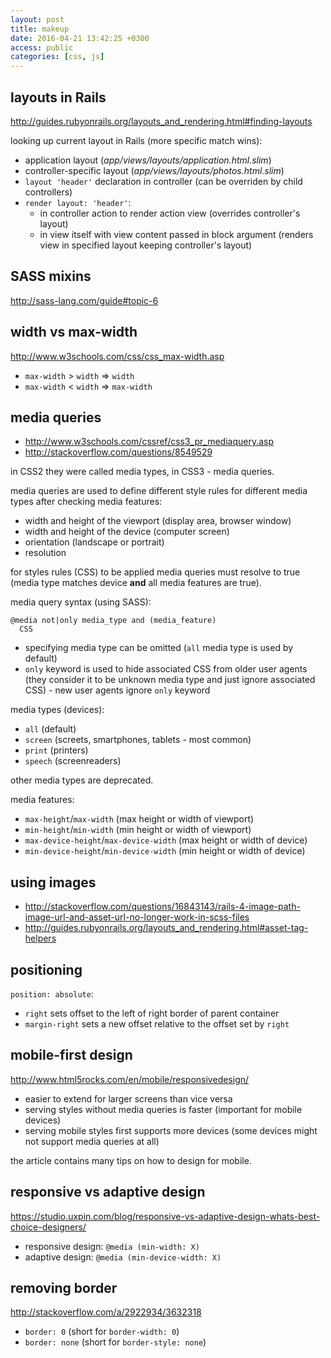 ```yaml
---
layout: post
title: makeup
date: 2016-04-21 13:42:25 +0300
access: public
categories: [css, js]
---
```


## layouts in Rails

<http://guides.rubyonrails.org/layouts_and_rendering.html#finding-layouts>

looking up current layout in Rails (more specific match wins):

- application layout (_app/views/layouts/application.html.slim_)
- controller-specific layout (_app/views/layouts/photos.html.slim_)
- `layout 'header'` declaration in controller
  (can be overriden by child controllers)
- `render layout: 'header'`:
  - in controller action to render action view
    (overrides controller's layout)
  - in view itself with view content passed in block argument
    (renders view in specified layout keeping controller's layout)

## SASS mixins

<http://sass-lang.com/guide#topic-6>

## width vs max-width

<http://www.w3schools.com/css/css_max-width.asp>

- `max-width` \> `width` => `width`
- `max-width` \< `width` => `max-width`

## media queries

- <http://www.w3schools.com/cssref/css3_pr_mediaquery.asp>
- <http://stackoverflow.com/questions/8549529>

in CSS2 they were called media types, in CSS3 - media queries.

media queries are used to define different style rules for
different media types after checking media features:

- width and height of the viewport (display area, browser window)
- width and height of the device (computer screen)
- orientation (landscape or portrait)
- resolution

for styles rules (CSS) to be applied media queries must resolve to true
(media type matches device **and** all media features are true).

media query syntax (using SASS):

```
@media not|only media_type and (media_feature)
  CSS
```

- specifying media type can be omitted (`all` media type is used by default)
- `only` keyword is used to hide associated CSS from older user agents
  (they consider it to be unknown media type and just ignore associated CSS) -
  new user agents ignore `only` keyword

media types (devices):

- `all` (default)
- `screen` (screets, smartphones, tablets - most common)
- `print` (printers)
- `speech` (screenreaders)

other media types are deprecated.

media features:

- `max-height`/`max-width` (max height or width of viewport)
- `min-height`/`min-width` (min height or width of viewport)
- `max-device-height`/`max-device-width` (max height or width of device)
- `min-device-height`/`min-device-width` (min height or width of device)

## using images

- <http://stackoverflow.com/questions/16843143/rails-4-image-path-image-url-and-asset-url-no-longer-work-in-scss-files>
- <http://guides.rubyonrails.org/layouts_and_rendering.html#asset-tag-helpers>

## positioning

`position: absolute`:

- `right` sets offset to the left of right border of parent container
- `margin-right` sets a new offset relative to the offset set by `right`

## mobile-first design

<http://www.html5rocks.com/en/mobile/responsivedesign/>

- easier to extend for larger screens than vice versa
- serving styles without media queries is faster
  (important for mobile devices)
- serving mobile styles first supports more devices
  (some devices might not support media queries at all)

the article contains many tips on how to design for mobile.

## responsive vs adaptive design

<https://studio.uxpin.com/blog/responsive-vs-adaptive-design-whats-best-choice-designers/>

- responsive design: `@media (min-width: X)`
- adaptive design: `@media (min-device-width: X)`

## removing border

<http://stackoverflow.com/a/2922934/3632318>

- `border: 0` (short for `border-width: 0`)
- `border: none` (short for `border-style: none`)
